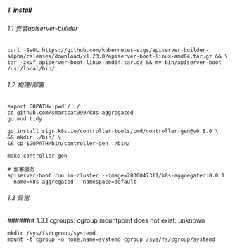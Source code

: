 ##### 1. install
###### 1.1 安装apiserver-builder
```shell
curl -SsOL https://github.com/kubernetes-sigs/apiserver-builder-alpha/releases/download/v1.23.0/apiserver-boot-linux-amd64.tar.gz && \
tar -zxvf apiserver-boot-linux-amd64.tar.gz && mv bin/apiserver-boot /usr/local/bin/
```
###### 1.2 构建/部署
```shell
export GOPATH=`pwd`/../
cd github.com/smartcat999/k8s-aggregated
go mod tidy

go install sigs.k8s.io/controller-tools/cmd/controller-gen@v0.8.0 \
&& mkdir ./bin/ \
&& cp $GOPATH/bin/controller-gen ./bin/

make controller-gen

# 部署服务
apiserver-boot run in-cluster --image=2030047311/k8s-aggregated:0.0.1 --name=k8s-aggregated --namespace=default
```
###### 1.3 异常
####### 1.3.1 cgroups: cgroup mountpoint does not exist: unknown
```shell
mkdir /sys/fs/cgroup/systemd
mount -t cgroup -o none,name=systemd cgroup /sys/fs/cgroup/systemd
```
